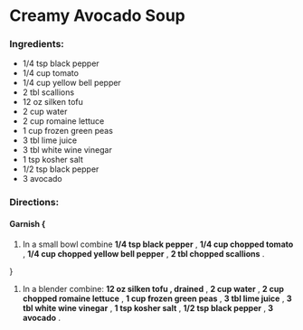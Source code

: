 # Creamy Avocado Soup 

### Ingredients: 
* 1/4 tsp black pepper
* 1/4 cup tomato
* 1/4 cup yellow bell pepper
* 2 tbl scallions
* 12 oz silken tofu
* 2 cup water
* 2 cup romaine lettuce
* 1 cup frozen green peas
* 3 tbl lime juice
* 3 tbl white wine vinegar
* 1 tsp kosher salt
* 1/2 tsp black pepper
* 3 avocado

### Directions: 

#### Garnish {
1. In a small bowl combine **1/4 tsp black pepper** , **1/4 cup chopped tomato** , **1/4 cup chopped yellow bell pepper** , **2 tbl chopped scallions** . 

}

1. In a blender combine: **12 oz silken tofu , drained** , **2 cup water** , **2 cup chopped romaine lettuce** , **1 cup frozen green peas** , **3 tbl lime juice** , **3 tbl white wine vinegar** , **1 tsp kosher salt** , **1/2 tsp black pepper** , **3 avocado** . 
